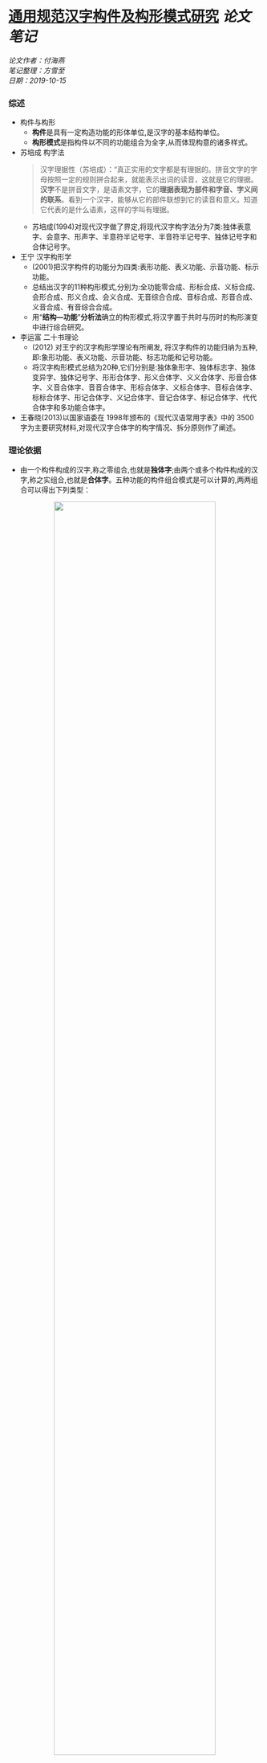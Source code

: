 
# [通用规范汉字构件及构形模式研究](https://kns.cnki.net/KCMS/detail/detail.aspx?dbcode=CMFD&dbname=CMFD201602&filename=1016113684.nh&v=MDUwMTkxRnJDVVJMT2VaK2RxRkNuaFVyM0pWRjI2R0xLNUhkZkVxNUViUElSOGVYMUx1eFlTN0RoMVQzcVRyV00=)   *论文笔记*
*论文作者：付海燕*  
*笔记整理：方雪至*  
*日期：2019-10-15*  
### 综述

- 构件与构形
    - **构件**是具有一定构造功能的形体单位,是汉字的基本结构单位。
    - **构形模式**是指构件以不同的功能组合为全字,从而体现构意的诸多样式。  
- 苏培成 构字法
    > 汉字理据性（苏培成）：“真正实用的文字都是有理据的。拼音文字的字母按照一定的规则拼合起来，就能表示出词的读音，这就是它的理据。**汉字**不是拼音文字，是语素文字，它的**理据表现为部件和字音、字义间的联系**。看到一个汉字，能够从它的部件联想到它的读音和意义。知道它代表的是什么语素，这样的字叫有理据。
    - 苏培成(1994)对现代汉字做了界定,将现代汉字构字法分为7类:独体表意字、会意字、形声字、半意符半记号字、半音符半记号字、独体记号字和合体记号字。
- 王宁 汉字构形学
    - (2001)把汉字构件的功能分为四类:表形功能、表义功能、示音功能、标示功能。
    - 总结出汉字的11种构形模式,分别为:全功能零合成、形标合成、义标合成、会形合成、形义合成、会义合成、无音综合合成、音标合成、形音合成、义音合成、有音综合合成。
    - 用“**结构—功能**”**分析法**确立的构形模式,将汉字置于共时与历时的构形演变中进行综合研究。
- 李运富 二十书理论
    - (2012) 对王宁的汉字构形学理论有所阐发, 将汉字构件的功能归纳为五种,即:象形功能、表义功能、示音功能、标志功能和记号功能。
    - 将汉字构形模式总结为20种,它们分别是:独体象形字、独体标志字、独体变异字、独体记号字、形形合体字、形义合体字、义义合体字、形音合体字、义音合体字、音音合体字、形标合体字、义标合体字、音标合体字、标标合体字、形记合体字、义记合体字、音记合体字、标记合体字、代代合体字和多功能合体字。
- 王春晓(2013)以国家语委在 1998年颁布的《现代汉语常用字表》中的 3500 字为主要研究材料,对现代汉字合体字的构字情况、拆分原则作了阐述。
### 理论依据
- 由一个构件构成的汉字,称之零组合,也就是**独体字**;由两个或多个构件构成的汉字,称之实组合,也就是**合体字**。五种功能的构件组合模式是可以计算的,两两组合可以得出下列类型：

<center>
<img src="/public_note_picture/汉字二十书.png" width=80%/>
</center>

## 构件拆分及构形模式判定原则例述
### 构件拆分原则
- 独体字
    - 一个构件构成的（人、一），只需判别其构件功能，不再作拆分。
- 合体字
    - 两个或两个以上构件构成的
        - 对通用规范汉字合体字构件的拆分,只拆分出一级构件,也就是**直接构件**,因为直接构件是组成全字的结构单位,与全字的关系最为密切。“漠” ,按照构件功能拆分为“氵”和“莫” , “氵”是表义构件, “莫”是示音构件，无需再作拆分。
        - 按字理拆分
        - 丧失理据的字按照形体拆分为**记号构件**，记号构件、没有造字功能,只有构形和别词功能。
        - 因构字造成一个构件两部分相分离的，拆分时保留构件原形。
### 构件功能判定
- 判定依据
    - 王宁《通用规范汉字字典》所记录的汉字读音和意义为依据。
    - 《现代汉语词典》（第六版） 和《汉语大字典》的注音和释义。
- 功能分类
    - 象形构件  
        - 通用规范汉字与物体原形的基本轮廓和主要特征相匹配，纹路和线条相对应的，就认定为象形构件,如“口”“田”“伞”等。
            > 笔画变异较大，无法与古文字或客观实体一一对应的字形，不视为象形构件，如“鱼”“牛”“手”等。
    - 表义构件  
        - 某个构件独立成字时的意义与它所参构字的某一义项相关，判定其为表义构件。
            > 表义构件表示的往往是一个**义类**，表义构件与全字可能是范围、种属、材 料、工具等关系，而不是直接表示汉字的意义。
    - 示音构件
        - 某个构件独立成字时的读音与它所参构字的读音相同或相近，该构件即为示音构件。
            > 以宽式的标准来判定示音构件，主要看构件的**声母或者韵母是否相同**，而韵母主要看**韵腹是否相同**，韵头和韵尾可以不同。 所有音素**以拼音字母为准**，不以严格的国际音标做要求。
    - 标志构件
        - 李运富认为：“标志是人为规定用来代表某种客观事物或表示某种意图的符号。”
        - 标志功能包括三种：指示功能、象征功能和区别功能。
        - 标志构件一般不能单独成字，而是附着在其他构件上起标示作用。
    - 记号构件
        - 由于语音和语义的发展演变，通用规范汉字构件的音或义与所参构字的**音或义丧失任何联系**的，可以称这个构件为记号构件。
- 特殊情况的处理原则
    - 音义系统性原则
        - 有些汉字经过演变之后，从表面上看，构件与参构字的音义没有联系，但联系其他一些含有共同构件的现代汉字时，仍然可以解释构件与所参构字的音义关系。
            > “组”“阻”“租”“诅”“俎”等，可发现“且”所参构字的韵母均为u或ü，非常有规律。这些带有“且”构件的字，韵母相同或者相近、读音相近。因此，从整个汉字系统来看，“且”构件仍具有示音功能，这些字中的构件“且”为示音构件。
        - 在考察系统性时，具有相同构件的音同音近或意义相关的汉字必须达到两个或两个以上，才判定此构件具有示 音或表义功能。
    - 省形与省声字的处理
        - 为了追求字形的整齐匀称和书写便利，某些形声字省去表义构件或示音构件形体的一部分，即为**省形、省声**。对于两个和两个以上相同省形或省声的构件，仍可以把它看作表义构件或示音构件。
    - 多音字的处理
        - 判定多音字的构形模式时，选择与示音构件读音最相近的那一个归类。
### 构形模式判定
- 构件功能相互组合所形成的类型，就是汉字的构形模式。因此，只要判定出组成汉字的各个直接构件的功能类型，就能准确得出该字的构型模式。
## 通用规范汉字构件研究
### 各级字表构件概况
|字表等级|构件总数|不重复构件数|  
|:----:|:----:|:----:|  
|一级|6718|1293|
|二级|5996|1254|
|三级|3224|921|

### 各级字表构件类型比较
- 各级字表内构件类型比较
    - 各级字表中，构件类型各自占比：
        - 示音构件>记号构件>表义构件>象形构件、标志构件
- 各级字表间构件类型比较
 

|    |象形构件|表义构件|示音构件|标志构件|记号构件| 
|----|----|----|----|----|----|  
|一级字表|0.48%|15.12%|48.22%|0.59%|35.58%| 
|二级字表|0.13%|14.03%|65.14%|0.06%|20.63%|
|三级字表| 0%  |13.88%|70.69%| 0%  |15.43%|
<img src="/public_note_picture/各级字表内构件比例柱状图.png" width=80%/>
>- 随着汉字使用频率的递减，象形构件、表义构件、标志构件和记号构件在各级字表中所占比例逐渐减少，示音构件在各字表中所占比例逐渐增大。
>- **表义构件**构字能力最强，表义构件用较少数量的构件组构了较多的汉字； 示音构件数量多，构字数也较多；**记号构件**数量多但构字数较少，低效构件较多，构件使用效率低；**象形构件**和**标志构件**则很少参构其他汉字。
## 通用规范汉字构形模式研究
### 各级字表构形模式比较

<img src="/public_note_picture/各级字表及总表构形模式.png" width="90" />

<center>
<img src="/public_note_picture/各级汉字构型模式饼状图.png" width="80%"/>
</center>

- 分析
    - 用字频率与构形模式之间具有互动关系，现代汉字使用频率越高，记号化的趋向越强， 反之，则义音化的趋势更强。
    - 在通用规范汉字中，独体字不仅所占比例很小，而且理据性也很小。合体字是通用规范汉字的主体。
- 构型模式分布差异的原因
    - 《字表》是依据字的使用度分级的,因此,必然会由于用字频度的差异造成构形模式分布差异。
        >- 一级字表字形简单,笔画较少,常常是由一些象形字、指事字、会意字简化而来,往往失去表义性。
        >- 三级字表多为生僻字, 汉字在发展过程中,构造新字往往是利用原有的汉字构件进行组合,多半遵循义音合成的模式去创造新字。
    - 独体字很难满足记录汉语的需要,在通用规范汉字中所占比例低,理据性也很小。**义音合体字**利用已有汉字的音和义组合成新字,既符合造字的经济性原则,又符合易用性原则,表义构件和示音构件组合，是汉字最能产的造字方式。

## 通用规范汉字系统的构形特征
- 构件表义性较强
- 示音构件数量较多
- 记号构件比重较大
## 存在问题
- 历时层面的研究涉及较少
